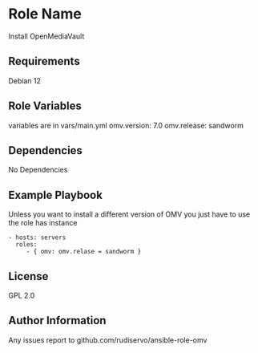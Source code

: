 Role Name
=========

Install OpenMediaVault

Requirements
------------

Debian 12

Role Variables
--------------

variables are in vars/main.yml
omv.version: 7.0
omv.release: sandworm


Dependencies
------------

No Dependencies

Example Playbook
----------------

Unless you want to install a different version of OMV you just have to use the role has instance


    - hosts: servers
      roles:
         - { omv: omv.relase = sandworm }

License
-------

GPL 2.0

Author Information
------------------

Any issues report to github.com/rudiservo/ansible-role-omv

